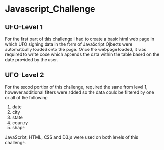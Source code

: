 # Javascript_Challenge

## UFO-Level 1

For the first part of this challenge I had to create a basic html web page in which UFO sighing data in the form of JavaScript Ojbects were automatically loaded onto the page.  Once the webpage loaded, it was required to write code which appends the data within the table based on the date provided by the user.  

## UFO-Level 2

For the secod portion of this challenge, required the same from level 1, however additional filters were added so the data could be filtered by one or all of the following:
  1. date
  2. city
  3. state
  4. country
  5. shape
  
JavaScript, HTML, CSS and D3.js were used on both levels of this challenge.
